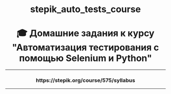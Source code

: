 
<h1 align="center"><strong>stepik_auto_tests_course</strong></h1>
<h1 align="center"><strong>🎓 Домашние задания к курсу "Автоматизация тестирования с помощью Selenium и Python"</strong></h1>


---


<h3 align="center"><strong>https://stepik.org/course/575/syllabus</strong></h3>


---
